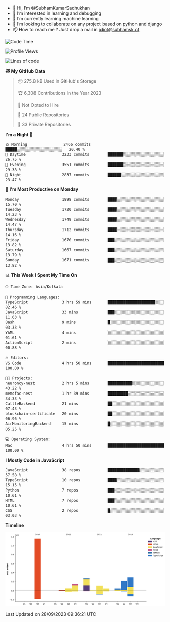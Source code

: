- 👋 Hi, I’m @SubhamKumarSadhukhan
- 👀 I’m interested in learning and debugging
- 🌱 I’m currently learning machine learning
- 💞️ I’m looking to collaborate on any project based on python and django
- 📫 How to reach me ?
      Just drop a mail in idiot@subhamsk.cf

<!---
SubhamKumarSadhukhan/SubhamKumarSadhukhan is a ✨ special ✨ repository because its `README.md` (this file) appears on your GitHub profile.
You can click the Preview link to take a look at your changes.
--->


<!--START_SECTION:waka-->
![Code Time](http://img.shields.io/badge/Code%20Time-1%2C581%20hrs%2048%20mins-blue)

![Profile Views](http://img.shields.io/badge/Profile%20Views-24-blue)

![Lines of code](https://img.shields.io/badge/From%20Hello%20World%20I%27ve%20Written-2.3%20million%20lines%20of%20code-blue)

**🐱 My GitHub Data** 

> 📦 275.8 kB Used in GitHub's Storage 
 > 
> 🏆 6,308 Contributions in the Year 2023
 > 
> 🚫 Not Opted to Hire
 > 
> 📜 24 Public Repositories 
 > 
> 🔑 33 Private Repositories 
 > 
**I'm a Night 🦉** 

```text
🌞 Morning                2466 commits        █████░░░░░░░░░░░░░░░░░░░░   20.40 % 
🌆 Daytime                3233 commits        ███████░░░░░░░░░░░░░░░░░░   26.75 % 
🌃 Evening                3551 commits        ███████░░░░░░░░░░░░░░░░░░   29.38 % 
🌙 Night                  2837 commits        ██████░░░░░░░░░░░░░░░░░░░   23.47 % 
```
📅 **I'm Most Productive on Monday** 

```text
Monday                   1898 commits        ████░░░░░░░░░░░░░░░░░░░░░   15.70 % 
Tuesday                  1720 commits        ████░░░░░░░░░░░░░░░░░░░░░   14.23 % 
Wednesday                1749 commits        ████░░░░░░░░░░░░░░░░░░░░░   14.47 % 
Thursday                 1712 commits        ████░░░░░░░░░░░░░░░░░░░░░   14.16 % 
Friday                   1670 commits        ███░░░░░░░░░░░░░░░░░░░░░░   13.82 % 
Saturday                 1667 commits        ███░░░░░░░░░░░░░░░░░░░░░░   13.79 % 
Sunday                   1671 commits        ███░░░░░░░░░░░░░░░░░░░░░░   13.82 % 
```


📊 **This Week I Spent My Time On** 

```text
🕑︎ Time Zone: Asia/Kolkata

💬 Programming Languages: 
TypeScript               3 hrs 59 mins       █████████████████████░░░░   82.46 % 
JavaScript               33 mins             ███░░░░░░░░░░░░░░░░░░░░░░   11.63 % 
Bash                     9 mins              █░░░░░░░░░░░░░░░░░░░░░░░░   03.33 % 
YAML                     4 mins              ░░░░░░░░░░░░░░░░░░░░░░░░░   01.61 % 
ActionScript             2 mins              ░░░░░░░░░░░░░░░░░░░░░░░░░   00.88 % 

🔥 Editors: 
VS Code                  4 hrs 50 mins       █████████████████████████   100.00 % 

🐱‍💻 Projects: 
neuroncy-nest            2 hrs 5 mins        ███████████░░░░░░░░░░░░░░   43.22 % 
memofac-nest             1 hr 39 mins        █████████░░░░░░░░░░░░░░░░   34.33 % 
CattleBackend            21 mins             ██░░░░░░░░░░░░░░░░░░░░░░░   07.43 % 
blockchain-certificate   20 mins             ██░░░░░░░░░░░░░░░░░░░░░░░   06.96 % 
AirMonitoringBackend     15 mins             █░░░░░░░░░░░░░░░░░░░░░░░░   05.25 % 

💻 Operating System: 
Mac                      4 hrs 50 mins       █████████████████████████   100.00 % 
```

**I Mostly Code in JavaScript** 

```text
JavaScript               38 repos            ██████████████░░░░░░░░░░░   57.58 % 
TypeScript               10 repos            ████░░░░░░░░░░░░░░░░░░░░░   15.15 % 
Python                   7 repos             ███░░░░░░░░░░░░░░░░░░░░░░   10.61 % 
HTML                     7 repos             ███░░░░░░░░░░░░░░░░░░░░░░   10.61 % 
CSS                      2 repos             █░░░░░░░░░░░░░░░░░░░░░░░░   03.03 % 
```



**Timeline**

![Lines of Code chart](https://raw.githubusercontent.com/SubhamKumarSadhukhan/SubhamKumarSadhukhan/main/assets/bar_graph.png)


 Last Updated on 28/09/2023 09:36:21 UTC
<!--END_SECTION:waka-->
